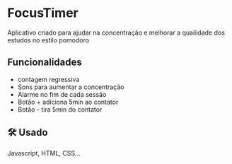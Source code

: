 
# FocusTimer

Aplicativo criado para ajudar na concentração e melhorar a quailidade dos estudos no estilo pomodoro


## Funcionalidades

- contagem regressiva
- Sons para aumentar a concentração
- Alarme no fim de cada sessão
- Botão + adiciona 5min ao contator
- Botão - tira 5min do contator



## 🛠 Usado
Javascript, HTML, CSS...




